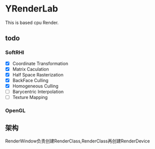 # YRenderLab
This is based cpu Render.
## todo
### SoftRHI
- [x] Coordinate Transformation
- [x] Matrix Caculation
- [x] Half Space Rasterization
- [x] BackFace Culling 
- [x] Homogeneous Culling
- [ ] Barycentric Interpolation
- [ ] Texture Mapping
### OpenGL
 
## 架构
RenderWindow负责创建RenderClass,RenderClass再创建RenderDevice